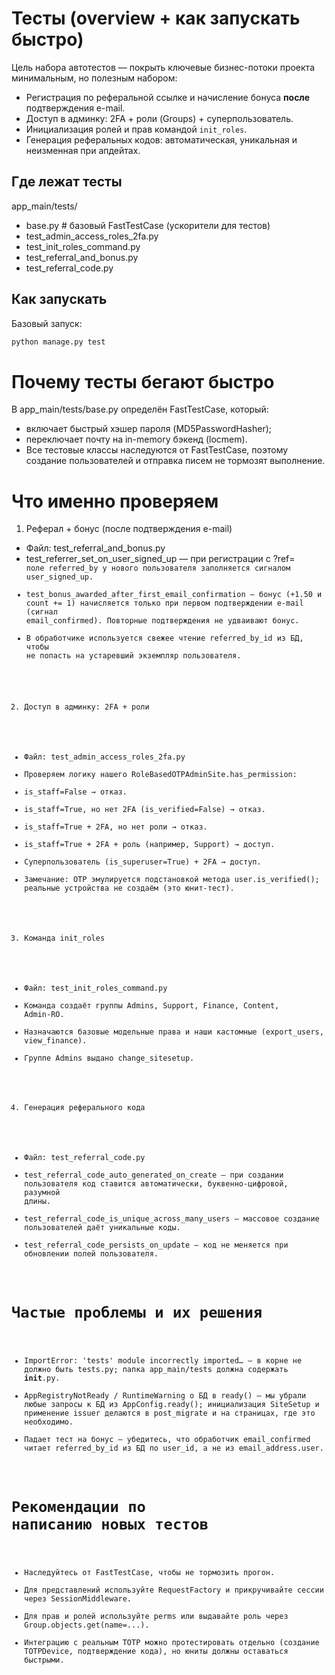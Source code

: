 # Тесты (overview + как запускать быстро)

Цель набора автотестов — покрыть ключевые бизнес-потоки проекта минимальным, но полезным набором:

- Регистрация по реферальной ссылке и начисление бонуса **после** подтверждения e-mail.
- Доступ в админку: 2FA + роли (Groups) + суперпользователь.
- Инициализация ролей и прав командой `init_roles`.
- Генерация реферальных кодов: автоматическая, уникальная и неизменная при апдейтах.

## Где лежат тесты

app_main/tests/

- base.py # базовый FastTestCase (ускорители для тестов)
- test_admin_access_roles_2fa.py
- test_init_roles_command.py
- test_referral_and_bonus.py
- test_referral_code.py

## Как запускать

Базовый запуск:

```py
python manage.py test
```

# Почему тесты бегают быстро

В app_main/tests/base.py определён FastTestCase, который:

- включает быстрый хэшер пароля (MD5PasswordHasher);
- переключает почту на in-memory бэкенд (locmem).
- Все тестовые классы наследуются от FastTestCase, поэтому создание пользователей и отправка писем не тормозят выполнение.

# Что именно проверяем

1) Реферал + бонус (после подтверждения e-mail)

- Файл: test_referral_and_bonus.py
- test_referrer_set_on_user_signed_up — при регистрации с ?ref=<code> поле referred_by у нового пользователя заполняется
сигналом user_signed_up.
- test_bonus_awarded_after_first_email_confirmation — бонус (+1.50 и count += 1) начисляется только при первом
подтверждении e-mail (сигнал email_confirmed). Повторные подтверждения не удваивают бонус.
- В обработчике используется свежее чтение referred_by_id из БД, чтобы не попасть на устаревший экземпляр пользователя.

2) Доступ в админку: 2FA + роли

- Файл: test_admin_access_roles_2fa.py
- Проверяем логику нашего RoleBasedOTPAdminSite.has_permission:
- is_staff=False → отказ.
- is_staff=True, но нет 2FA (is_verified=False) → отказ.
- is_staff=True + 2FA, но нет роли → отказ.
- is_staff=True + 2FA + роль (например, Support) → доступ.
- Суперпользователь (is_superuser=True) + 2FA → доступ.
- Замечание: OTP эмулируется подстановкой метода user.is_verified(); реальные устройства не создаём (это юнит-тест).

3) Команда init_roles

- Файл: test_init_roles_command.py
- Команда создаёт группы Admins, Support, Finance, Content, Admin-RO.
- Назначаются базовые модельные права и наши кастомные (export_users, view_finance).
- Группе Admins выдано change_sitesetup.

4) Генерация реферального кода

- Файл: test_referral_code.py
- test_referral_code_auto_generated_on_create — при создании пользователя код ставится автоматически, буквенно-цифровой,
разумной длины.
- test_referral_code_is_unique_across_many_users — массовое создание пользователей даёт уникальные коды.
- test_referral_code_persists_on_update — код не меняется при обновлении полей пользователя.

# Частые проблемы и их решения

- ImportError: 'tests' module incorrectly imported… — в корне не должно быть tests.py; папка app_main/tests должна
содержать __init__.py.
- AppRegistryNotReady / RuntimeWarning о БД в ready() — мы убрали любые запросы к БД из AppConfig.ready(); инициализация
SiteSetup и применение issuer делаются в post_migrate и на страницах, где это необходимо.
- Падает тест на бонус — убедитесь, что обработчик email_confirmed читает referred_by_id из БД по user_id, а не из
email_address.user.

# Рекомендации по написанию новых тестов

- Наследуйтесь от FastTestCase, чтобы не тормозить прогон.
- Для представлений используйте RequestFactory и прикручивайте сессии через SessionMiddleware.
- Для прав и ролей используйте perms или выдавайте роль через Group.objects.get(name=...).
- Интеграцию с реальным TOTP можно протестировать отдельно (создание TOTPDevice, подтверждение кода), но юниты должны
оставаться быстрыми.